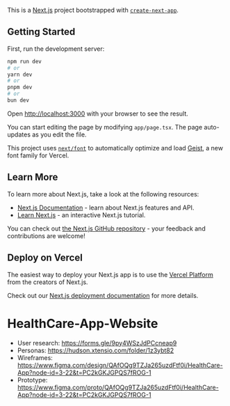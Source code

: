 This is a [Next.js](https://nextjs.org) project bootstrapped with [`create-next-app`](https://nextjs.org/docs/app/api-reference/cli/create-next-app).

## Getting Started

First, run the development server:

```bash
npm run dev
# or
yarn dev
# or
pnpm dev
# or
bun dev
```

Open [http://localhost:3000](http://localhost:3000) with your browser to see the result.

You can start editing the page by modifying `app/page.tsx`. The page auto-updates as you edit the file.

This project uses [`next/font`](https://nextjs.org/docs/app/building-your-application/optimizing/fonts) to automatically optimize and load [Geist](https://vercel.com/font), a new font family for Vercel.

## Learn More

To learn more about Next.js, take a look at the following resources:

- [Next.js Documentation](https://nextjs.org/docs) - learn about Next.js features and API.
- [Learn Next.js](https://nextjs.org/learn) - an interactive Next.js tutorial.

You can check out [the Next.js GitHub repository](https://github.com/vercel/next.js) - your feedback and contributions are welcome!

## Deploy on Vercel

The easiest way to deploy your Next.js app is to use the [Vercel Platform](https://vercel.com/new?utm_medium=default-template&filter=next.js&utm_source=create-next-app&utm_campaign=create-next-app-readme) from the creators of Next.js.

Check out our [Next.js deployment documentation](https://nextjs.org/docs/app/building-your-application/deploying) for more details.

# HealthCare-App-Website

- User research: https://forms.gle/9py4WSzJdPCcneap9
- Personas: https://hudson.xtensio.com/folder/1z3ybt82
- Wireframes: https://www.figma.com/design/QAfOQg9TZJa265uzdFtf0i/HealthCare-App?node-id=3-22&t=PC2kGKJGPQS7fROG-1
- Prototype: https://www.figma.com/proto/QAfOQg9TZJa265uzdFtf0i/HealthCare-App?node-id=3-22&t=PC2kGKJGPQS7fROG-1
